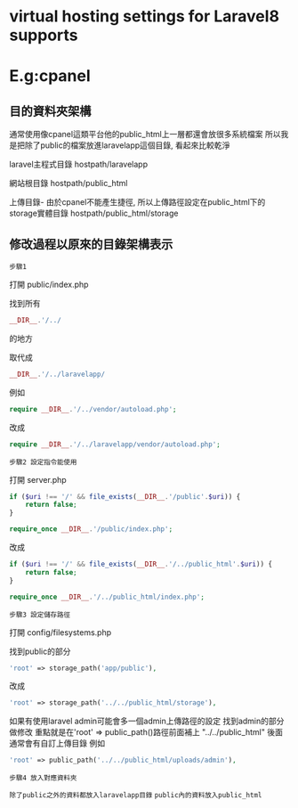 # virtual hosting settings for Laravel8 supports
# E.g:cpanel

## 目的資料夾架構

通常使用像cpanel這類平台他的public_html上一層都還會放很多系統檔案
所以我是把除了public的檔案放進laravelapp這個目錄, 看起來比較乾淨

laravel主程式目錄
hostpath/laravelapp

網站根目錄
hostpath/public_html

上傳目錄-
由於cpanel不能產生捷徑, 所以上傳路徑設定在public_html下的storage實體目錄
hostpath/public_html/storage

## 修改過程以原來的目錄架構表示

    步驟1

打開 public/index.php

找到所有 
```php
__DIR__.'/../ 
```
的地方

取代成
```php
__DIR__.'/../laravelapp/
```

例如
```php
require __DIR__.'/../vendor/autoload.php';
```
改成
```php
require __DIR__.'/../laravelapp/vendor/autoload.php';
```



    步驟2 設定指令能使用

打開 server.php 
```php
if ($uri !== '/' && file_exists(__DIR__.'/public'.$uri)) {
    return false;
}

require_once __DIR__.'/public/index.php';
```
改成
```php
if ($uri !== '/' && file_exists(__DIR__.'/../public_html'.$uri)) {
    return false;
}

require_once __DIR__.'/../public_html/index.php';
```


    步驟3 設定儲存路徑

打開 config/filesystems.php

找到public的部分
```php
'root' => storage_path('app/public'),
```
改成
```php
'root' => storage_path('../../public_html/storage'),
```

如果有使用laravel admin可能會多一個admin上傳路徑的設定
找到admin的部分做修改
重點就是在'root' => public_path()路徑前面補上 "../../public_html" 後面通常會有自訂上傳目錄
例如
```php
'root' => public_path('../../public_html/uploads/admin'),
```

    步驟4 放入對應資料夾

`除了public之外的資料都放入laravelapp目錄`
`public內的資料放入public_html`







